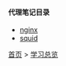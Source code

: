 #### 代理笔记目录

* [nginx](201905001.md)
* [squid](201905002.md)


[首页](../../README.md) > [学习总览](../../introduction/studyCatalogList.md)
